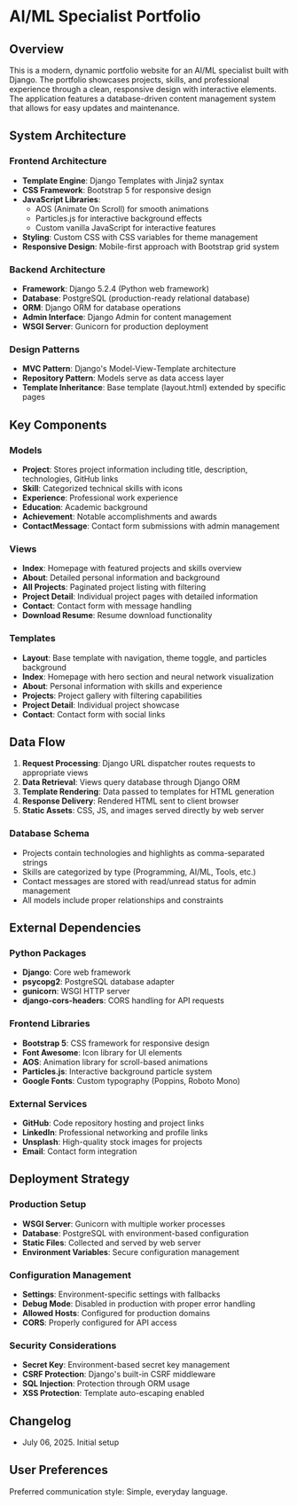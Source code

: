 # AI/ML Specialist Portfolio

## Overview

This is a modern, dynamic portfolio website for an AI/ML specialist built with Django. The portfolio showcases projects, skills, and professional experience through a clean, responsive design with interactive elements. The application features a database-driven content management system that allows for easy updates and maintenance.

## System Architecture

### Frontend Architecture
- **Template Engine**: Django Templates with Jinja2 syntax
- **CSS Framework**: Bootstrap 5 for responsive design
- **JavaScript Libraries**: 
  - AOS (Animate On Scroll) for smooth animations
  - Particles.js for interactive background effects
  - Custom vanilla JavaScript for interactive features
- **Styling**: Custom CSS with CSS variables for theme management
- **Responsive Design**: Mobile-first approach with Bootstrap grid system

### Backend Architecture
- **Framework**: Django 5.2.4 (Python web framework)
- **Database**: PostgreSQL (production-ready relational database)
- **ORM**: Django ORM for database operations
- **Admin Interface**: Django Admin for content management
- **WSGI Server**: Gunicorn for production deployment

### Design Patterns
- **MVC Pattern**: Django's Model-View-Template architecture
- **Repository Pattern**: Models serve as data access layer
- **Template Inheritance**: Base template (layout.html) extended by specific pages

## Key Components

### Models
- **Project**: Stores project information including title, description, technologies, GitHub links
- **Skill**: Categorized technical skills with icons
- **Experience**: Professional work experience
- **Education**: Academic background
- **Achievement**: Notable accomplishments and awards
- **ContactMessage**: Contact form submissions with admin management

### Views
- **Index**: Homepage with featured projects and skills overview
- **About**: Detailed personal information and background
- **All Projects**: Paginated project listing with filtering
- **Project Detail**: Individual project pages with detailed information
- **Contact**: Contact form with message handling
- **Download Resume**: Resume download functionality

### Templates
- **Layout**: Base template with navigation, theme toggle, and particles background
- **Index**: Homepage with hero section and neural network visualization
- **About**: Personal information with skills and experience
- **Projects**: Project gallery with filtering capabilities
- **Project Detail**: Individual project showcase
- **Contact**: Contact form with social links

## Data Flow

1. **Request Processing**: Django URL dispatcher routes requests to appropriate views
2. **Data Retrieval**: Views query database through Django ORM
3. **Template Rendering**: Data passed to templates for HTML generation
4. **Response Delivery**: Rendered HTML sent to client browser
5. **Static Assets**: CSS, JS, and images served directly by web server

### Database Schema
- Projects contain technologies and highlights as comma-separated strings
- Skills are categorized by type (Programming, AI/ML, Tools, etc.)
- Contact messages are stored with read/unread status for admin management
- All models include proper relationships and constraints

## External Dependencies

### Python Packages
- **Django**: Core web framework
- **psycopg2**: PostgreSQL database adapter
- **gunicorn**: WSGI HTTP server
- **django-cors-headers**: CORS handling for API requests

### Frontend Libraries
- **Bootstrap 5**: CSS framework for responsive design
- **Font Awesome**: Icon library for UI elements
- **AOS**: Animation library for scroll-based animations
- **Particles.js**: Interactive background particle system
- **Google Fonts**: Custom typography (Poppins, Roboto Mono)

### External Services
- **GitHub**: Code repository hosting and project links
- **LinkedIn**: Professional networking and profile links
- **Unsplash**: High-quality stock images for projects
- **Email**: Contact form integration

## Deployment Strategy

### Production Setup
- **WSGI Server**: Gunicorn with multiple worker processes
- **Database**: PostgreSQL with environment-based configuration
- **Static Files**: Collected and served by web server
- **Environment Variables**: Secure configuration management

### Configuration Management
- **Settings**: Environment-specific settings with fallbacks
- **Debug Mode**: Disabled in production with proper error handling
- **Allowed Hosts**: Configured for production domains
- **CORS**: Properly configured for API access

### Security Considerations
- **Secret Key**: Environment-based secret key management
- **CSRF Protection**: Django's built-in CSRF middleware
- **SQL Injection**: Protection through ORM usage
- **XSS Protection**: Template auto-escaping enabled

## Changelog
- July 06, 2025. Initial setup

## User Preferences

Preferred communication style: Simple, everyday language.